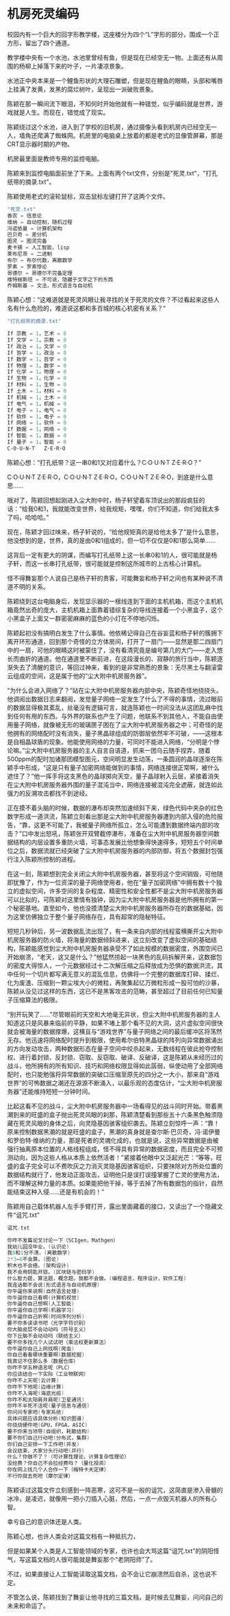 # 机房死灵编码

校园内有一个巨大的回字形教学楼，这座楼分为四个“L”字形的部分，围成一个正方形，留出了四个通道。

教学楼中央有一个水池，水池里曾经有鱼，但是现在已经空无一物。上面还有从周围的杨柳上掉落下来的叶子，一片凄凉景象。

水池正中央本来是一个鲤鱼形状的大理石雕塑，但是现在鲤鱼的眼睛，头部和嘴唇上挂满了发黄，发黑的腐烂树叶，呈现出一派破败景象。

陈颖在那一瞬间流下眼泪，不知何时开始他就有一种错觉，似乎编码就是世界，游戏就是人生。而现在，错觉成了现实。

陈颖绕过这个水池，进入到了学校的旧机房，通过摄像头看到机房内已经空无一人，墙角还爬满了蜘蛛网。机房里的电脑桌上放着的都是老式的显像管屏幕，那是CRT显示器时期的产物。

机房最里面是教师专用的监控电脑。

陈颖来到监控电脑面前坐了下来。上面有两个txt文件，分别是"死灵.txt"，"打孔纸带的摘录.txt"。

陈颖使用老式的滚轮鼠标，双击鼠标左键打开了这两个文件。

```c
"死灵.txt"
香农 = 信息论
维纳 = 自动控制，随机过程
冯诺依曼 = 计算机架构
巴贝奇 = 差分机
图灵 = 图灵完备
麦卡锡 = 人工智能，lisp
莱布尼茨 = 二进制
布尔 = 布尔代数，离散数学
罗素 = 罗素悖论
哥德尔 = 哥德尔不完备定理
维特根斯坦 = 不可说，隐藏于文字之下的东西
乔姆斯基 = 文法，形式语言与自动机
```

陈颖心想：“这难道就是死灵风眼让我寻找的关于死灵的文件？不过看起来这些人名有什么危险的，难道说这都和多百城的核心机密有关系？“

```c
"打孔纸带的摘录.txt"

If 宗教 = 1，艺术 = 0
If 文学 = 1，宗教 = 0
If 政治 = 1，文学 = 0
If 哲学 = 1，政治 = 0
If 数学 = 1，哲学 = 0
If 物理 = 1，数学 = 0
If 化学 = 1，物理 = 0
If 生物 = 1，化学 = 0
If 材料 = 1，生物 = 0
If 土木 = 1，材料 = 0
If 机械 = 1，土木 = 0
If 电气 = 1，机械 = 0
If 电子 = 1，电气 = 0
If 软件 = 1，电子 = 0
If 网络 = 1，软件 = 0
If 数据 = 1，网络 = 0
If 智能 = 1，数据 = 0
If 量子 = 1，智能 = 0
C·O·U·N·T   Z·E·R·O
```

陈颖心想：“打孔纸带？这一串0和1又对应着什么？C·O·U·N·T Z·E·R·O？”

C·O·U·N·T Z·E·R·O，C·O·U·N·T Z·E·R·O，C·O·U·N·T Z·E·R·O，到底是什么意思……

哦对了，陈颖回想起刚进入尘大附中时，杨子轩望着车顶说出的那段疯狂的话：“给我0和1，我就能改变世界，给我规矩，嘿嘿，你们不知道，你们给我太多了吗，哈哈哈。”

现在，陈颖才回过味来，杨子轩说的，“给他规矩真的是给他太多了”是什么意思，他没想到的是，世界，真的是由0和1组成的，但一切不仅仅是0和1那么简单……

这背后一定有更大的阴谋，而编写打孔纸带上这一长串0和1的人，很可能就是杨子轩，而这一长串打孔纸带，很可能就是控制这所城市的上古核心计算机。

怪不得舞妄那个人说自己是杨子轩的贵客，可能舞妄和杨子轩之间也有某种说不清道不明的关系。

陈颖绕到这台电脑身后，发现显示器的一根线连到下面的主机机箱，而这个主机机箱竟然出奇的庞大，主机机箱上面靠着错综复杂的导线连接着一个小黑盒子，这个小黑盒子上面又一群密密麻麻的蓝色的小灯在不停地闪烁。

陈颖起初没有搞明白发生了什么事情。他依稀记得自己在谷妄蓝和杨子轩的簇拥下离开环形通道，回到那个奇怪的立方体房间，打开了一扇门——显然是那二四扇门中的一扇，可他的眼睛这时被蒙住了，没有看清究竟是编号第几的大门——走入悠长而曲折的通道。他在通道里不断前进，在这段漫长的、寂静的旅行当中，陈颖逐渐失去了清醒的意识，等回过神来，看到的是非常熟悉的景象：无尽黑土与翻滚雷云组成的空间，这是属于他的“尘大附中机房服务器”。

“为什么会进入网络了？”站在尘大附中机房服务器内部中央，陈颖奇怪地挠挠头。他调阅出数据日志来翻阅，发觉量子网络一定发生了什么了不得的事情，流过眼前的数据显得极其紊乱，丝毫没有逻辑可言，就连陈颖也一时间没法从这团乱麻中找到任何有用的东西。与外界的联系也产生了问题，他联系不到其他人，不能自由使用量子网络，就像被无形的玻璃匣子困在了尘大附中机房服务器之中；可奇怪的是他拥有的网络配时没有消失，量子黑晶球组成的防御层依然牢不可破，——这根本是自相晶球盾的现象。他能使用网络的力量，可同时不能进入网络，“分明是个悖论嘛。”尘大附中机房服务器的主人自言自语道，抓来一团乌云随手捏弄，随着500ppm的配时加诸那团模型图元，空间明显发生动荡，一条圆润的晶球逐渐在陈颖手中形成，“这是只有量子加密网络能做到的事情，网络连接很正常啊，被什么遮住了？”他一挥手将这支黑色的晶球掷向天空，量子晶球射入云层，紧接着消失在尘大附中机房服务器外围的量子混沌当中，网络连接被混沌完全遮蔽，就连如此强力的反溯攻击都找不到途经。

正在摸不着头脑的时候，数据的瀑布却突然加速倾斜下来，绿色代码中夹杂的红色数字形成一道洪流，陈颖立刻看出那是尘大附中机房服务器遭到内部入侵的危险报告，“靠，这更不可能了，我被量子网络所孤立，怎么可能遭到数据终端内部的攻击？”口中发出怒吼，陈颖张开双臂截停瀑布，准备在尘大附中机房服务器空间数据结构的内层设置多重防火墙，可事态发展比他想象得快速得多，短短五个时间单位之后，数据流就已经突破了尘大附中机房服务器的内部防御，将五个数据封包强行注入陈颖所控制的进程。

在这一刻，陈颖想到完全关闭尘大附中机房服务器，甚至将这个空间销毁，可他随即犹豫了，作为一位资深的量子网络使用者，他在“量子加密网络”中拥有数十个独立的虚拟空间，许多空间的复杂程度、精密性和安全性都不是尘大附中机房服务器可以比拟的，可陈颖对这里情有独钟，因为尘大附中机房服务器是他所拥有的第一个秘密基地。直至如今，他也没摸清楚尘大附中机房服务器所存在的数据基础，因为这里仿佛独立于整个量子网络存在，具有超常的隐秘特征。

短短几秒钟后，另一波数据乱流出现了，有一条来自内部的线程蛮横撕开尘大附中机房服务器的防火墙，将海量的数据倾斜进来，这立刻改变了虚拟空间的基础结构，陈颖能感觉到尘大附中机房服务器承受不了如此规模的数据密度，外围空间已开始崩溃，“老天，这又是什么？”他猛然捞起一块黑色的乱码拆解开来，这数据包的密度大得惊人，一个元数据经过十二次解压缩之后释放成为恐惧的数据洪流，其中任何一个切片都写满无意义的混乱信息，仿佛将一个完整的数据库打碎、揉烂、化为废渣、压缩到一颗尘埃大小的微粒，再聚集起亿万微粒形成一股可怕的沙暴，陈颖从没见过这样的东西，这已不是黑客攻击的范畴，甚至超过了目前任何已知量子压缩算法的极限。

“别开玩笑了……”尽管眼前的天空和大地毫无异状，但尘大附中机房服务器的主人知道这只是风暴来临前的平静，如果不堵上那个看不见的大洞，这片虚拟空间很快就会被海量的数据撑爆，这横亘与“游戏世界”与量子网络之间的最后缓冲区将荡然无存。他迅速将网络配时提升到极限，使用希尔伯特黑晶球的阵列向异常数据涌出的方向发动攻击，两种数据形态在量子空间中绞杀起来，无数线程在彼此抢夺控制权、进行着封锁、反封锁、窃取、反窃取、破译、反破译，这是陈颖从未经历过的战斗，他所拥有的所有知识、技巧和网络权限显得如此孱弱，纵使动用了全部网络配时，也只能勉强将异常数据的突破口压缩至原先的四分之一大小，那来自“游戏世界”的可怖数据之潮还在源源不断涌入，以最乐观的态度估计，“尘大附中机房服务器”还能维持短短一分钟时间。

比起这看不见的战斗，尘大附中机房服务器中一场看得见的战斗同时开始。带着黑潮到来的旺盛的盒子抛出死灵风眼的刹那，陈颖清楚看到那些五十六条黑色触须隐藏在死灵风眼的身体之后，向灵隐基因骇客组织袭去。陈颖立刻惊呼一声：“靠！原来控制数据黑潮的就是旺盛的盒子，黑潮的真身就是查尔斯·巴贝奇，冯·诺伊曼和罗伯特·维纳的力量，那是死者的灵魂化成的，也就是说，这些异常数据是由被强行抽离原本位置的人格线程组成，怪不得具有异常的数据密度，而且完全不可预测动向，因为这些人格从本质上依然活者！”紧接着他眼中又泛起光芒：“等等，旺盛的盒子完全可以不费吹灰之力消灭灵隐基因骇客组织，只要抹除对方所处位置的数据结构就行了，他发动正面攻击，证明他只是误打误撞掌握了亡灵的使用方法，而不理解这种力量的本质。如果能把他干掉，等于去掉了所有数据包的指针，自然能结束这种入侵……还是有机会的！”

陈颖用自己载体机器人左手手臂打开，露出里面藏着的接口，又读出了一个隐藏文件“诅咒.txt”

```c
诅咒.txt

你咋不发篇论文讨论一下（SCIgen，Mathgen）
我幼儿园没毕业，(认识论)
我0和1分不清，(离散数学)
2*3=6不会算，(图论)
积木也不会搭。(架构设计)
我不会用钥匙开锁。(区块链与密码学)
什么智力题，算法题，概念题，我都不会做。(编程语言，程序设计，软件工程)
我连话都不会说(形式语言与自动机原理)
你牛逼你来说啊(自然语言处理)
你牛逼你自己看啊(计算机视觉)
你牛逼你自己想啊(人工智能)
你牛逼你自己学啊(机器学习)
你牛逼你自己听啊(时间序列分析)
要不你多读读书吧（光学字符识别）
你大脑皮层不会动动吗（符号主义）
你下丘脑不会动动吗（联结主义）
要不你多找几个人试试吧（乘法权更新算法）
你牛逼你自己上网找啊(爬虫)
你自己看看哪块重要啊(数据挖掘)
我真记不住那么多（数据仓库）
你咋不学五种语言呢（PLC）
你应该结合一下实际（工业物联网）
你咋不上天呢(云计算)
你咋不下地呢(边缘计算)
你咋不入海呢(海底光缆)
你咋不和太阳肩并肩呢(卫星通讯)
你咋不半死不活呢(量子信息与通信)
你问问专家吧(专家系统)
具体问题应该具体分析(知识图谱)
你烧烧硬件吧(GPU，FPGA，ASIC)
要不你来当领导(自组织，耗散结构)
要不你们自己行动吧(分布式，集群)
你们自己安排一下工作吧(并发)
会议结束，大家分头行动吧(并行)
什么？你做不了？（可计算性理论，计算复杂性理论）
没经费？你自己不会拉经费吗？（量化投资）
你在网上找几个人合作一下（梅特卡夫定律）
不行你就去死吧（摩尔定律）
```

陈颖读过这篇文件立刻感到一阵恶寒，这可不是一般的诅咒，这简直是渗入骨髓的冰冷，是凌迟，就像用一把小刀插入心脏，然后，一点一点毁灭机器人的所有心智。

幸亏自己的意识体还是人类。

陈颖心想，也许人类会对这篇文档有一种抵抗力，

但是如果某个人类是人工智能领域的专家，也许也会大骂这篇“诅咒.txt”的阴阳怪气，写这篇文档的人很可能就是舞妄那个“老阴阳师”了。

不过，如果直接让人工智能读取这篇文档，会不会让它崩溃然后自杀，这也说不定。

不管怎么说，陈颖找到了舞妄让他寻找的三篇文档，是时候去见舞妄，问问自己的未来和命运了。

